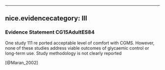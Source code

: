 
---
nice.evidencecategory: III
---

### Evidence Statement CG15AdultES84
One study 111 re ported acceptable level of comfort with CGMS. However, none of these studies address viable outcomes of glycaemic control or long-term use. Study methodology is not clearly reported

[@Maran_2002]

